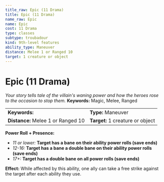 ```yaml
---
title_raw: Epic (11 Drama)
title: Epic (11 Drama)
name_raw: Epic
name: Epic
cost: 11 Drama
type: classes
subtype: troubadour
kind: 9th-level features
ability_type: Maneuver
distance: Melee 1 or Ranged 10
target: 1 creature or object
---
```


# Epic (11 Drama)

*Your story tells tale of the villain's waning power and how the heroes rose to the occasion to stop them.* **Keywords:** Magic, Melee, Ranged

|                                    |                                  |
| :--------------------------------- | :------------------------------- |
| **Keywords:**                      | **Type:** Maneuver               |
| **Distance:** Melee 1 or Ranged 10 | **Target:** 1 creature or object |

**Power Roll + Presence:**

- *11 or lower:* **Target has a bane on their ability power rolls (save ends)**
- *12-16:* **Target has a bane a double bane on their ability power rolls (save ends)**
- *17+:* **Target has a double bane on all power rolls (save ends)**

**Effect:** While affected by this ability, one ally can take a free strike against the target after each ability they use.
